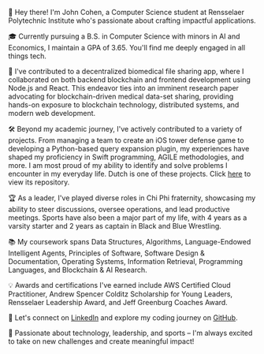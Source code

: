 👋 Hey there! I'm John Cohen, a Computer Science student at Rensselaer Polytechnic Institute who's passionate about crafting impactful applications.

🎓 Currently pursuing a B.S. in Computer Science with minors in AI and Economics, I maintain a GPA of 3.65. You'll find me deeply engaged in all things tech.

🔭 I've contributed to a decentralized biomedical file sharing app, where I collaborated on both backend blockchain and frontend development using Node.js and React. This endeavor ties into an imminent research paper advocating for blockchain-driven medical data-set sharing, providing hands-on exposure to blockchain technology, distributed systems, and modern web development.

🛠️ Beyond my academic journey, I've actively contributed to a variety of projects. From managing a team to create an iOS tower defense game to developing a Python-based query expansion plugin, my experiences have shaped my proficiency in Swift programming, AGILE methodologies, and more. I am most proud of my ability to identify and solve problems I encounter in my everyday life. Dutch is one of these projects. Click [here](https://github.com/Yuerden/Dutch) to view its repository.

🏆 As a leader, I've played diverse roles in Chi Phi fraternity, showcasing my ability to steer discussions, oversee operations, and lead productive meetings. Sports have also been a major part of my life, with 4 years as a varsity starter and 2 years as captain in Black and Blue Wrestling.

📚 My coursework spans Data Structures, Algorithms, Language-Endowed Intelligent Agents, Principles of Software, Software Design & Documentation, Operating Systems, Information Retrieval, Programming Languages, and Blockchain & AI Research.

💡 Awards and certifications I've earned include AWS Certified Cloud Practitioner, Andrew Spencer Colditz Scholarship for Young Leaders, Rensselaer Leadership Award, and Jeff Greenburg Coaches Award.

🔗 Let's connect on [LinkedIn](https://www.linkedin.com/in/john-cohen-81a638268/) and explore my coding journey on [GitHub](https://github.com/Yuerden).

🌟 Passionate about technology, leadership, and sports – I'm always excited to take on new challenges and create meaningful impact!

